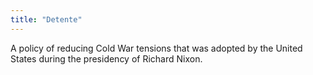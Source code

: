 ```yaml
---
title: "Detente"
---
```

A policy of reducing Cold War tensions that was adopted by the United States during the presidency of Richard Nixon.

